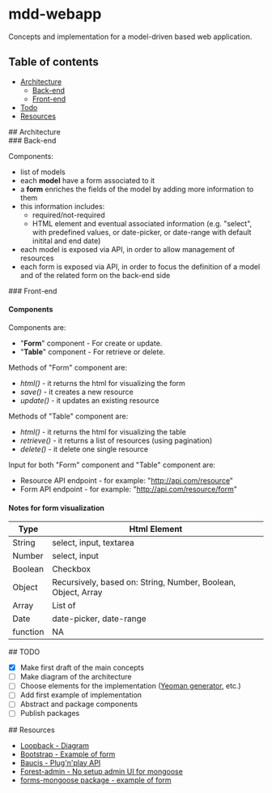 # mdd-webapp

Concepts and implementation for a model-driven based web application.

## Table of contents

- [Architecture](#architecture)
  - [Back-end](#back-end)
  - [Front-end](#front-end)
- [Todo](#todo)
- [Resources](#resources)

<div id='architecture'/>
## Architecture

<div id='back-end'/>
### Back-end

Components:

* list of models
* each **model** have a form associated to it
* a **form** enriches the fields of the model by adding more information to them
* this information includes:
  * required/not-required
  * HTML element and eventual associated information (e.g. "select", with predefined values, or date-picker, or date-range with default initital and end date)
* each model is exposed via API, in order to allow management of resources
* each form is exposed via API, in order to focus the definition of a model and of the related form on the back-end side

<div id='front-end'/>
### Front-end

#### Components

Components are:
* "**Form**" component - For create or update.
* "**Table**" component - For retrieve or delete.

Methods of "Form" component are:
* *html()* - it returns the html for visualizing the form
* *save()* - it creates a new resource
* *update()* - it updates an existing resource 

Methods of "Table" component are:
* *html()* - it returns the html for visualizing the table
* *retrieve()* - it returns a list of resources (using pagination)
* *delete()* - it delete one single resource

Input for both "Form" component and "Table" component are:
* Resource API endpoint - for example: "http://api.com/resource"
* Form API endpoint - for example: "http://api.com/resource/form"

#### Notes for form visualization

|Type|Html Element|
|---|---|
|String|select, input, textarea|
|Number|select, input|
|Boolean|Checkbox|
|Object| Recursively, based on: String, Number, Boolean, Object, Array|
|Array|List of <other type>|
|Date|date-picker, date-range|
|function|NA|


<div id='todo'/>
## TODO

- [X] Make first draft of the main concepts
- [ ] Make diagram of the architecture
- [ ] Choose elements for the implementation ([Yeoman generator](https://github.com/cgross/generator-cg-angular15), etc.)
- [ ] Add first example of implementation
- [ ] Abstract and package components
- [ ] Publish packages

<div id='Resources'/>
## Resources

* [Loopback - Diagram](https://github.com/strongloop/loopback)
* [Bootstrap - Example of form](https://v4-alpha.getbootstrap.com/components/forms/)
* [Baucis - Plug'n'play API](https://github.com/wprl/baucis)
* [Forest-admin - No setup admin UI for mongoose](http://www.forestadmin.com/)
* [forms-mongoose package - example of form](https://www.npmjs.com/package/forms-mongoose)
